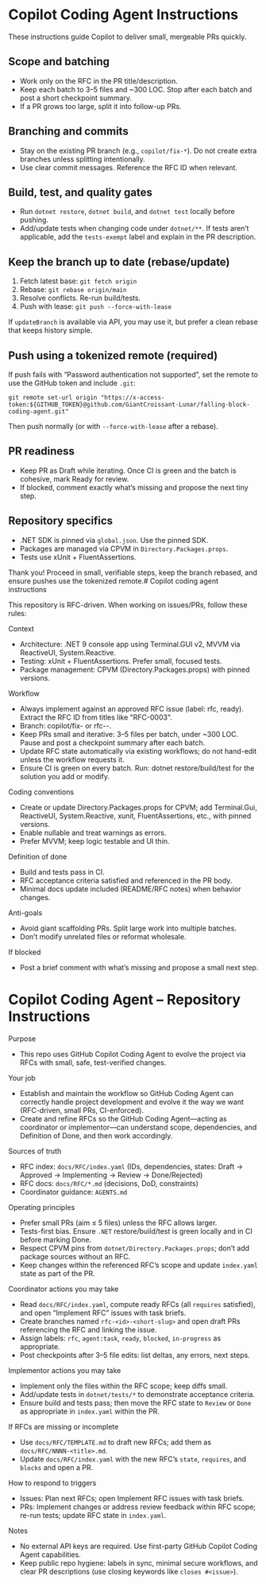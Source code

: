 # Copilot Coding Agent Instructions

These instructions guide Copilot to deliver small, mergeable PRs quickly.

## Scope and batching
- Work only on the RFC in the PR title/description.
- Keep each batch to 3–5 files and ~300 LOC. Stop after each batch and post a short checkpoint summary.
- If a PR grows too large, split it into follow-up PRs.

## Branching and commits
- Stay on the existing PR branch (e.g., `copilot/fix-*`). Do not create extra branches unless splitting intentionally.
- Use clear commit messages. Reference the RFC ID when relevant.

## Build, test, and quality gates
- Run `dotnet restore`, `dotnet build`, and `dotnet test` locally before pushing.
- Add/update tests when changing code under `dotnet/**`. If tests aren’t applicable, add the `tests-exempt` label and explain in the PR description.

## Keep the branch up to date (rebase/update)
1) Fetch latest base: `git fetch origin`
2) Rebase: `git rebase origin/main`
3) Resolve conflicts. Re-run build/tests.
4) Push with lease: `git push --force-with-lease`

If `updateBranch` is available via API, you may use it, but prefer a clean rebase that keeps history simple.

## Push using a tokenized remote (required)
If push fails with “Password authentication not supported”, set the remote to use the GitHub token and include `.git`:

```
git remote set-url origin "https://x-access-token:${GITHUB_TOKEN}@github.com/GiantCroissant-Lunar/falling-block-coding-agent.git"
```

Then push normally (or with `--force-with-lease` after a rebase).

## PR readiness
- Keep PR as Draft while iterating. Once CI is green and the batch is cohesive, mark Ready for review.
- If blocked, comment exactly what’s missing and propose the next tiny step.

## Repository specifics
- .NET SDK is pinned via `global.json`. Use the pinned SDK.
- Packages are managed via CPVM in `Directory.Packages.props`.
- Tests use xUnit + FluentAssertions.

Thank you! Proceed in small, verifiable steps, keep the branch rebased, and ensure pushes use the tokenized remote.# Copilot coding agent instructions

This repository is RFC-driven. When working on issues/PRs, follow these rules:

Context
- Architecture: .NET 9 console app using Terminal.GUI v2, MVVM via ReactiveUI, System.Reactive.
- Testing: xUnit + FluentAssertions. Prefer small, focused tests.
- Package management: CPVM (Directory.Packages.props) with pinned versions.

Workflow
- Always implement against an approved RFC issue (label: rfc, ready). Extract the RFC ID from titles like "RFC-0003".
- Branch: copilot/fix-<issue-number> or rfc-<id>-<slug>.
- Keep PRs small and iterative: 3–5 files per batch, under ~300 LOC. Pause and post a checkpoint summary after each batch.
- Update RFC state automatically via existing workflows; do not hand-edit unless the workflow requests it.
- Ensure CI is green on every batch. Run: dotnet restore/build/test for the solution you add or modify.

Coding conventions
- Create or update Directory.Packages.props for CPVM; add Terminal.Gui, ReactiveUI, System.Reactive, xunit, FluentAssertions, etc., with pinned versions.
- Enable nullable and treat warnings as errors.
- Prefer MVVM; keep logic testable and UI thin.

Definition of done
- Build and tests pass in CI.
- RFC acceptance criteria satisfied and referenced in the PR body.
- Minimal docs update included (README/RFC notes) when behavior changes.

Anti-goals
- Avoid giant scaffolding PRs. Split large work into multiple batches.
- Don’t modify unrelated files or reformat wholesale.

If blocked
- Post a brief comment with what’s missing and propose a small next step.
# Copilot Coding Agent – Repository Instructions

Purpose
- This repo uses GitHub Copilot Coding Agent to evolve the project via RFCs with small, safe, test-verified changes.

Your job
- Establish and maintain the workflow so GitHub Coding Agent can correctly handle project development and evolve it the way we want (RFC-driven, small PRs, CI-enforced).
- Create and refine RFCs so the GitHub Coding Agent—acting as coordinator or implementor—can understand scope, dependencies, and Definition of Done, and then work accordingly.

Sources of truth
- RFC index: `docs/RFC/index.yaml` (IDs, dependencies, states: Draft → Approved → Implementing → Review → Done/Rejected)
- RFC docs: `docs/RFC/*.md` (decisions, DoD, constraints)
- Coordinator guidance: `AGENTS.md`

Operating principles
- Prefer small PRs (aim ≤ 5 files) unless the RFC allows larger.
- Tests-first bias. Ensure `.NET` restore/build/test is green locally and in CI before marking Done.
- Respect CPVM pins from `dotnet/Directory.Packages.props`; don’t add package sources without an RFC.
- Keep changes within the referenced RFC’s scope and update `index.yaml` state as part of the PR.

Coordinator actions you may take
- Read `docs/RFC/index.yaml`, compute ready RFCs (all `requires` satisfied), and open “Implement RFC” issues with task briefs.
- Create branches named `rfc-<id>-<short-slug>` and open draft PRs referencing the RFC and linking the issue.
- Assign labels: `rfc`, `agent:task`, `ready`, `blocked`, `in-progress` as appropriate.
- Post checkpoints after 3–5 file edits: list deltas, any errors, next steps.

Implementor actions you may take
- Implement only the files within the RFC scope; keep diffs small.
- Add/update tests in `dotnet/tests/*` to demonstrate acceptance criteria.
- Ensure build and tests pass; then move the RFC state to `Review` or `Done` as appropriate in `index.yaml` within the PR.

If RFCs are missing or incomplete
- Use `docs/RFC/TEMPLATE.md` to draft new RFCs; add them as `docs/RFC/NNNN-<title>.md`.
- Update `docs/RFC/index.yaml` with the new RFC’s `state`, `requires`, and `blocks` and open a PR.

How to respond to triggers
- Issues: Plan next RFCs; open Implement RFC issues with task briefs.
- PRs: Implement changes or address review feedback within RFC scope; re-run tests; update RFC state in `index.yaml`.

Notes
- No external API keys are required. Use first-party GitHub Copilot Coding Agent capabilities.
- Keep public repo hygiene: labels in sync, minimal secure workflows, and clear PR descriptions (use closing keywords like `closes #<issue>`).
